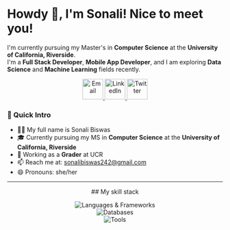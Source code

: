 # Howdy 👋, I'm Sonali! Nice to meet you!

I'm currently pursuing my Master's in **Computer Science** at the **University of California, Riverside**.  
I'm a **Full Stack Developer**, **Mobile App Developer**, and I am exploring **Data Science** and **Machine Learning** fields recently.  

<p align="center">
  <a href="mailto:sonalibiswas242@gmail.com" target="_blank">
    <img src="https://skillicons.dev/icons?i=gmail" alt="Email" height="48" />
  </a>
  <a href="https://www.linkedin.com/in/sonalibiswas242/" target="_blank">
    <img src="https://skillicons.dev/icons?i=linkedin" alt="LinkedIn" height="48" />
  </a>
  <a href="https://x.com/Shonaaaliii" target="_blank">
    <img src="https://skillicons.dev/icons?i=twitter" alt="Twitter" height="48" />
  </a>
</p>

### 👋 Quick Intro

- 👩‍💻 My full name is Sonali Biswas
- 🎓 Currently pursuing my MS in **Computer Science** at the **University of California, Riverside**  
- 💼 Working as a **Grader** at UCR  
- 📫 Reach me at: sonalibiswas242@gmail.com  
- 😄 Pronouns: she/her  

---

<p align="center">## My skill stack</p>

<p align="center">
  <img src="https://skillicons.dev/icons?i=js,ts,html,css,react,nodejs,express,java,cpp,python" alt="Languages & Frameworks" />
  <br />
  <img src="https://skillicons.dev/icons?i=firebase,mongodb,sqlite,mysql" alt="Databases" />
  <br />
  <img src="https://skillicons.dev/icons?i=androidstudio,react,redux,figma,github,git,vscode,postman" alt="Tools" />
</p>
